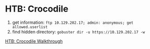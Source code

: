 # HTB: Crocodile

1. get information: ```ftp 10.129.202.17; admin: anonymous; get allowed.userlist```
2. find hidden directory: ``gobuster dir -u https://10.129.202.17 -w ``


[HTB: Crocodile Walkthrough](https://www.youtube.com/watch?v=JBAXhIUkF6c)


